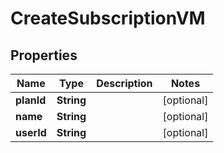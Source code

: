 

# CreateSubscriptionVM


## Properties

Name | Type | Description | Notes
------------ | ------------- | ------------- | -------------
**planId** | **String** |  |  [optional]
**name** | **String** |  |  [optional]
**userId** | **String** |  |  [optional]



